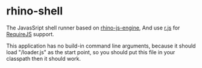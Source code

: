 # rhino-shell
The JavasSript shell runner based on [rhino-js-engine]( https://github.com/thinkbase/rhino-js ), And use [r.js](https://github.com/jrburke/r.js) for [RequireJS](http://requirejs.org) support.

This application has no build-in command line arguments, because it should load "/loader.js" as the start point,
 so you should put this file in your classpath then it should work.
